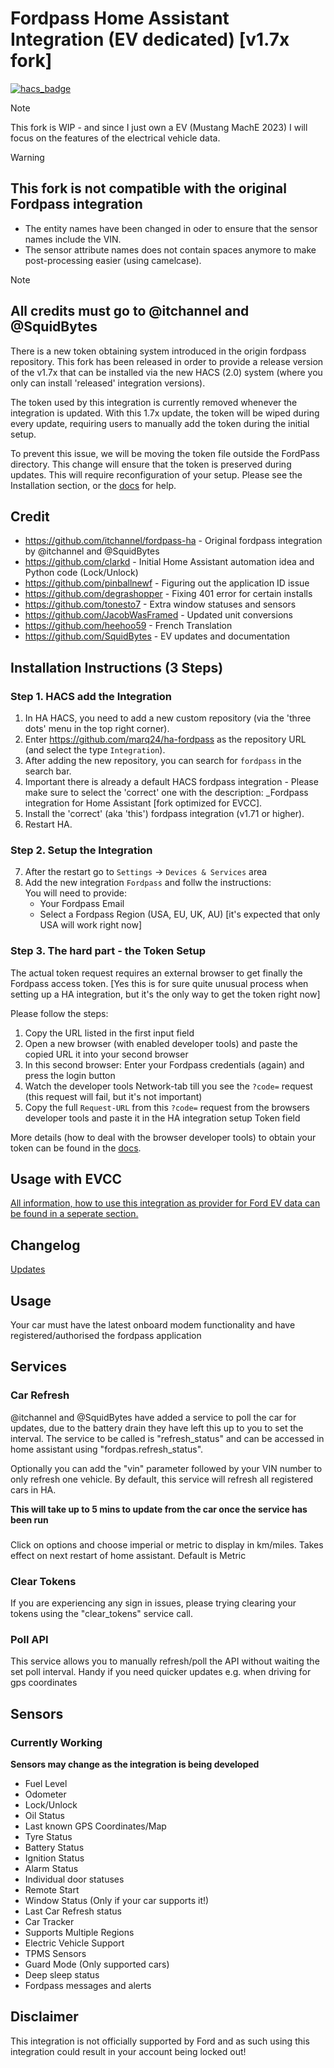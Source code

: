 # Fordpass Home Assistant Integration (EV dedicated) [v1.7x fork]

[![hacs_badge](https://img.shields.io/badge/HACS-custom-orange.svg?style=for-the-badge)](https://github.com/custom-components/hacs)

> [!NOTE]
> This fork is WIP - and since I just own a EV (Mustang MachE 2023) I will focus on the features of the electrical vehicle data.

> [!WARNING]
> ## This fork is **not compatible** with the original Fordpass integration
> - The entity names have been changed in oder to ensure that the sensor names include the VIN.
> - The sensor attribute names does not contain spaces anymore to make post-processing easier (using camelcase).

> [!NOTE]
> ## All credits must go to @itchannel and @SquidBytes
> There is a new token obtaining system introduced in the origin fordpass repository. This fork has been released in order to provide a release version of the v1.7x that can be installed via the new HACS (2.0) system (where you only can install 'released' integration versions). 
> 
> The token used by this integration is currently removed whenever the integration is updated. With this 1.7x update, the token will be wiped during every update, requiring users to manually add the token during the initial setup.
> 
> To prevent this issue, we will be moving the token file outside the FordPass directory. This change will ensure that the token is preserved during updates. This will require reconfiguration of your setup.
> Please see the Installation section, or the [docs](./doc/OBTAINING_TOKEN.md) for help.

## Credit
- https://github.com/itchannel/fordpass-ha - Original fordpass integration by @itchannel and @SquidBytes
- https://github.com/clarkd - Initial Home Assistant automation idea and Python code (Lock/Unlock)
- https://github.com/pinballnewf - Figuring out the application ID issue
- https://github.com/degrashopper - Fixing 401 error for certain installs
- https://github.com/tonesto7 - Extra window statuses and sensors
- https://github.com/JacobWasFramed - Updated unit conversions
- https://github.com/heehoo59 - French Translation
- https://github.com/SquidBytes - EV updates and documentation

## Installation Instructions (3 Steps)
### Step 1. HACS add the Integration
1. In HA HACS, you need to add a new custom repository (via the 'three dots' menu in the top right corner).
2. Enter https://github.com/marq24/ha-fordpass as the repository URL (and select  the type `Integration`).
3. After adding the new repository, you can search for `fordpass` in the search bar.
4. Important there is already a default HACS fordpass integration - Please make sure to select the 'correct' one with the description: _Fordpass integration for Home Assistant [fork optimized for EVCC].
5. Install the 'correct' (aka 'this') fordpass integration (v1.71 or higher).
6. Restart HA.

### Step 2. Setup the Integration
7. After the restart go to  `Settings` -> `Devices & Services` area
8. Add the new integration `Fordpass` and follw the instructions:<br/>
   You will need to provide:
   - Your Fordpass Email
   - Select a Fordpass Region (USA, EU, UK, AU) [it's expected that only USA will work right now]

### Step 3. The hard part - the  **Token Setup**
The actual token request requires an external browser to get finally the Fordpass access token. [Yes this is for sure quite unusual process when setting up a HA integration, but it's the only way to get the token right now]

Please follow the steps:
1. Copy the URL listed in the first input field
2. Open a new browser (with enabled developer tools) and paste the copied URL it into your second browser
3. In this second browser: Enter your Fordpass credentials (again) and press the login button
4. Watch the developer tools Network-tab till you see the `?code=` request (this request will fail, but it's not important)
5. Copy the full `Request-URL` from this `?code=` request from the browsers developer tools and paste it in the HA integration setup Token field

More details (how to deal with the browser developer tools) to obtain your token can be found in the [docs](./doc/OBTAINING_TOKEN.md).

## Usage with EVCC
[All information, how to use this integration as provider for Ford EV data can be found in a seperate section.](./doc/EVCC.md)

## **Changelog**
[Updates](info.md)

## Usage
Your car must have the latest onboard modem functionality and have registered/authorised the fordpass application

## Services
<!-- I haven't looked into these services, but it might be easier to maintain a Wiki with the various services compared to the README. Just a thought. -->
### Car Refresh
@itchannel and @SquidBytes have added a service to poll the car for updates, due to the battery drain they have left this up to you to set the interval. The service to be called is "refresh_status" and can be accessed in home assistant using "fordpas.refresh_status". 

Optionally you can add the "vin" parameter followed by your VIN number to only refresh one vehicle. By default, this service will refresh all registered cars in HA.

**This will take up to 5 mins to update from the car once the service has been run**

###
Click on options and choose imperial or metric to display in km/miles. Takes effect on next restart of home assistant. Default is Metric
<!-- These might need to be updated since its now different -->
### Clear Tokens
If you are experiencing any sign in issues, please trying clearing your tokens using the "clear_tokens" service call.

### Poll API
This service allows you to manually refresh/poll the API without waiting the set poll interval. Handy if you need quicker updates e.g. when driving for gps coordinates


## Sensors
### Currently Working
**Sensors may change as the integration is being developed**
<!-- Keeping this the same, but it will probably change and update alongside Fordconnect and the new app features -->

- Fuel Level
- Odometer
- Lock/Unlock
- Oil Status
- Last known GPS Coordinates/Map
- Tyre Status
- Battery Status
- Ignition Status
- Alarm Status
- Individual door statuses
- Remote Start
- Window Status (Only if your car supports it!)
- Last Car Refresh status
- Car Tracker
- Supports Multiple Regions
- Electric Vehicle Support
- TPMS Sensors
- Guard Mode (Only supported cars)
- Deep sleep status
- Fordpass messages and alerts

## Disclaimer

This integration is not officially supported by Ford and as such using this integration could result in your account being locked out!
